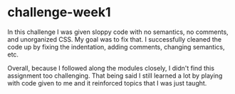 # challenge-week1

In this challenge I was given sloppy code with no semantics, no comments, and unorganized CSS. My goal was to fix that. I successfully cleaned the code up by fixing the indentation, adding comments, changing semantics, etc.

Overall, because I followed along the modules closely, I didn't find this assignment too challenging. That being said I still learned a lot by playing with code given to me and it reinforced topics that I was just taught.

